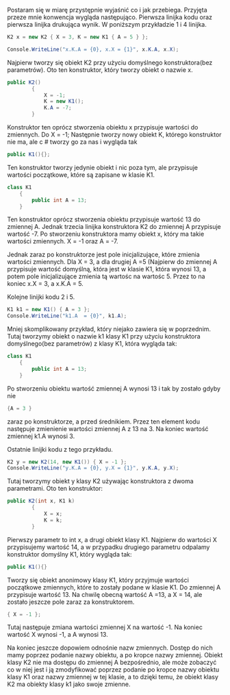 Postaram się w miarę przystępnie wyjaśnić co i jak przebiega. Przyjęta przeze mnie konwencja wygląda następująco. 
Pierwsza linijka kodu oraz pierwsza linijka drukująca wynik. W poniższym przykładzie 1 i 4 linijka. 

```cs
K2 x = new K2 { X = 3, K = new K1 { A = 5 } };

Console.WriteLine("x.K.A = {0}, x.X = {1}", x.K.A, x.X);
```

Najpierw tworzy się obiekt K2 przy użyciu domyślnego konstruktora(bez parametrów).
Oto ten konstruktor, który tworzy obiekt o nazwie x.
```cs
public K2()
        {
            X = -1;
            K = new K1();
            K.A = -7;
        }
```
Konstruktor ten oprócz stworzenia obiektu x przypisuje wartości do zmiennych. 
Do X = -1;
Następnie tworzy nowy obiekt K, którego konstruktor nie ma, ale c # tworzy go za nas i wygląda tak
```cs 
public K1(){};
```
Ten konstruktor tworzy jedynie obiekt i nic poza tym, ale przypisuje wartości początkowe, które są zapisane w klasie K1.

```cs
class K1
    {
        public int A = 13;
    }
```

Ten konstruktor oprócz stworzenia obiektu przypisuje wartość 13 do zmiennej A.
Jednak trzecia linijka konstruktora K2 do zmiennej A przypisuje wartość -7.
Po stworzeniu konstruktora mamy obiekt x, który ma takie wartości zmiennych.
X = -1 oraz A = -7. 

Jednak zaraz po konstruktorze jest pole inicjalizujące, które zmienia wartości zmiennych. 
Dla X = 3, a dla drugiej A =5 (Najpierw do zmiennej A przypisuje wartość domyślną, która jest w klasie K1, która wynosi 13, a potem pole inicjalizujące zmienia tą wartośc na wartośc 5.
Przez to na koniec x.X = 3, a x.K.A = 5.


Kolejne linijki kodu 2 i 5.
```cs
K1 k1 = new K1() { A = 3 };
Console.WriteLine("k1.A  = {0}", k1.A);
```
Mniej skomplikowany przykład, który niejako zawiera się w poprzednim. 
Tutaj tworzymy obiekt o nazwie k1 klasy K1 przy użyciu konstruktora domyślnego(bez parametrów) z klasy K1, która wygląda tak: 

```cs
class K1
    {
        public int A = 13;
    }
```
Po stworzeniu obiektu wartość zmiennej A wynosi 13 i tak by zostało gdyby nie 
```cs
{A = 3 }
```
zaraz po konstruktorze, a przed średnikiem.
Przez ten element kodu następuje zmienienie wartości zmiennej A z 13 na 3. 
Na koniec wartość zmiennej k1.A wynosi 3.


Ostatnie linijki kodu z tego przykładu.

```cs
K2 y = new K2(14, new K1()) { X = -1 };
Console.WriteLine("y.K.A = {0}, y.X = {1}", y.K.A, y.X);
```

Tutaj tworzymy obiekt y klasy K2 używając konstruktora z dwoma parametrami. 
Oto ten konstruktor:
```cs
public K2(int x, K1 k)
        {
            X = x;
            K = k;
        }
```
Pierwszy parametr to int x, a drugi obiekt klasy K1.
Najpierw do wartości X przypisujemy wartość 14, a w przypadku drugiego parametru odpalamy konstruktor domyślny K1, który wygląda tak:
```cs
public K1(){}
```
Tworzy się obiekt anonimowy klasy K1, który przyjmuje wartości początkowe zmiennych, które to zostały podane w klasie K1.
Do zmiennej A przypisuje wartość 13.
Na chwilę obecną wartość A =13, a X = 14, ale zostało jeszcze pole zaraz za konstruktorem. 
```cs
{ X = -1 };
```
Tutaj następuje zmiana wartości zmiennej X na wartość -1.
Na koniec wartość X wynosi -1, a A wynosi 13. 


Na koniec jeszcze dopowiem odnośnie nazw zmiennych. 
Dostęp do nich mamy poprzez podanie nazwy obiektu, a po kropce nazwy zmiennej.
Obiekt klasy K2 nie ma dostępu do zmiennej A bezpośrednio, ale może zobaczyć co w niej jest i ją zmodyfikować poprzez podanie po kropce nazwy obiektu klasy K1 oraz nazwy zmiennej w tej klasie, a to dzięki temu, że obiekt klasy K2 ma obiekty klasy k1 jako swoje zmienne. 















 




